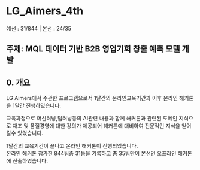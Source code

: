 # LG_Aimers_4th 

예선 : 31/844 | 본선 : 24/35

## 주제: MQL 데이터 기반 B2B 영업기회 창출 예측 모델 개발
  
## 0. 개요
LG Aimers에서 주관한 프로그램으로서 1달간의 온라인교육기간과 이후 온라인 해커톤을 1달간 진행하였습니다.  

교육과정으로 머신러닝,딥러닝등의 AI관련 내용과 함께 해커톤과 관련된 도메인 지식으로 재조 및 품질경영에 대한 강의가 제공되어 해커톤에 대비하여 전문적인 지식을 얻어갈수 있었습니다.  

1달간의 교육기간이 끝나고 온라인 해커톤이 진행되었습니다.  
온라인 해커톤 참가한 844팀중 31등을 기록하고 총 35팀만이 본선인 오프라인 해커톤에 진출하였습니다.  

